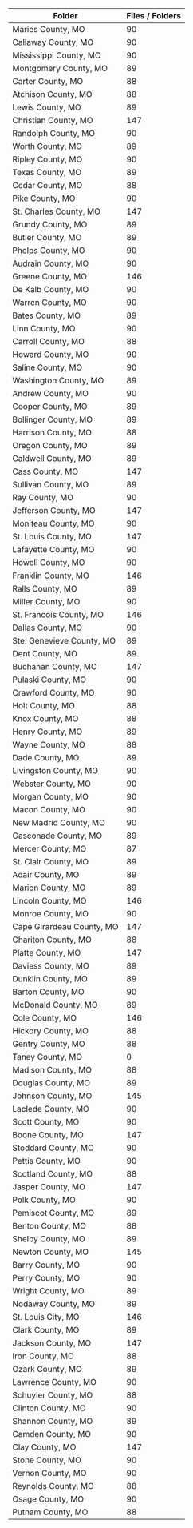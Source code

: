 | Folder                    |   Files / Folders |
|---------------------------|-------------------|
| Maries County, MO         |                90 |
| Callaway County, MO       |                90 |
| Mississippi County, MO    |                90 |
| Montgomery County, MO     |                89 |
| Carter County, MO         |                88 |
| Atchison County, MO       |                88 |
| Lewis County, MO          |                89 |
| Christian County, MO      |               147 |
| Randolph County, MO       |                90 |
| Worth County, MO          |                89 |
| Ripley County, MO         |                90 |
| Texas County, MO          |                89 |
| Cedar County, MO          |                88 |
| Pike County, MO           |                90 |
| St. Charles County, MO    |               147 |
| Grundy County, MO         |                89 |
| Butler County, MO         |                89 |
| Phelps County, MO         |                90 |
| Audrain County, MO        |                90 |
| Greene County, MO         |               146 |
| De Kalb County, MO        |                90 |
| Warren County, MO         |                90 |
| Bates County, MO          |                89 |
| Linn County, MO           |                90 |
| Carroll County, MO        |                88 |
| Howard County, MO         |                90 |
| Saline County, MO         |                90 |
| Washington County, MO     |                89 |
| Andrew County, MO         |                90 |
| Cooper County, MO         |                89 |
| Bollinger County, MO      |                89 |
| Harrison County, MO       |                88 |
| Oregon County, MO         |                89 |
| Caldwell County, MO       |                89 |
| Cass County, MO           |               147 |
| Sullivan County, MO       |                89 |
| Ray County, MO            |                90 |
| Jefferson County, MO      |               147 |
| Moniteau County, MO       |                90 |
| St. Louis County, MO      |               147 |
| Lafayette County, MO      |                90 |
| Howell County, MO         |                90 |
| Franklin County, MO       |               146 |
| Ralls County, MO          |                89 |
| Miller County, MO         |                90 |
| St. Francois County, MO   |               146 |
| Dallas County, MO         |                90 |
| Ste. Genevieve County, MO |                89 |
| Dent County, MO           |                89 |
| Buchanan County, MO       |               147 |
| Pulaski County, MO        |                90 |
| Crawford County, MO       |                90 |
| Holt County, MO           |                88 |
| Knox County, MO           |                88 |
| Henry County, MO          |                89 |
| Wayne County, MO          |                88 |
| Dade County, MO           |                89 |
| Livingston County, MO     |                90 |
| Webster County, MO        |                90 |
| Morgan County, MO         |                90 |
| Macon County, MO          |                90 |
| New Madrid County, MO     |                90 |
| Gasconade County, MO      |                89 |
| Mercer County, MO         |                87 |
| St. Clair County, MO      |                89 |
| Adair County, MO          |                89 |
| Marion County, MO         |                89 |
| Lincoln County, MO        |               146 |
| Monroe County, MO         |                90 |
| Cape Girardeau County, MO |               147 |
| Chariton County, MO       |                88 |
| Platte County, MO         |               147 |
| Daviess County, MO        |                89 |
| Dunklin County, MO        |                89 |
| Barton County, MO         |                90 |
| McDonald County, MO       |                89 |
| Cole County, MO           |               146 |
| Hickory County, MO        |                88 |
| Gentry County, MO         |                88 |
| Taney County, MO          |                 0 |
| Madison County, MO        |                88 |
| Douglas County, MO        |                89 |
| Johnson County, MO        |               145 |
| Laclede County, MO        |                90 |
| Scott County, MO          |                90 |
| Boone County, MO          |               147 |
| Stoddard County, MO       |                90 |
| Pettis County, MO         |                90 |
| Scotland County, MO       |                88 |
| Jasper County, MO         |               147 |
| Polk County, MO           |                90 |
| Pemiscot County, MO       |                89 |
| Benton County, MO         |                88 |
| Shelby County, MO         |                89 |
| Newton County, MO         |               145 |
| Barry County, MO          |                90 |
| Perry County, MO          |                90 |
| Wright County, MO         |                89 |
| Nodaway County, MO        |                89 |
| St. Louis City, MO        |               146 |
| Clark County, MO          |                89 |
| Jackson County, MO        |               147 |
| Iron County, MO           |                88 |
| Ozark County, MO          |                89 |
| Lawrence County, MO       |                90 |
| Schuyler County, MO       |                88 |
| Clinton County, MO        |                90 |
| Shannon County, MO        |                89 |
| Camden County, MO         |                90 |
| Clay County, MO           |               147 |
| Stone County, MO          |                90 |
| Vernon County, MO         |                90 |
| Reynolds County, MO       |                88 |
| Osage County, MO          |                90 |
| Putnam County, MO         |                88 |